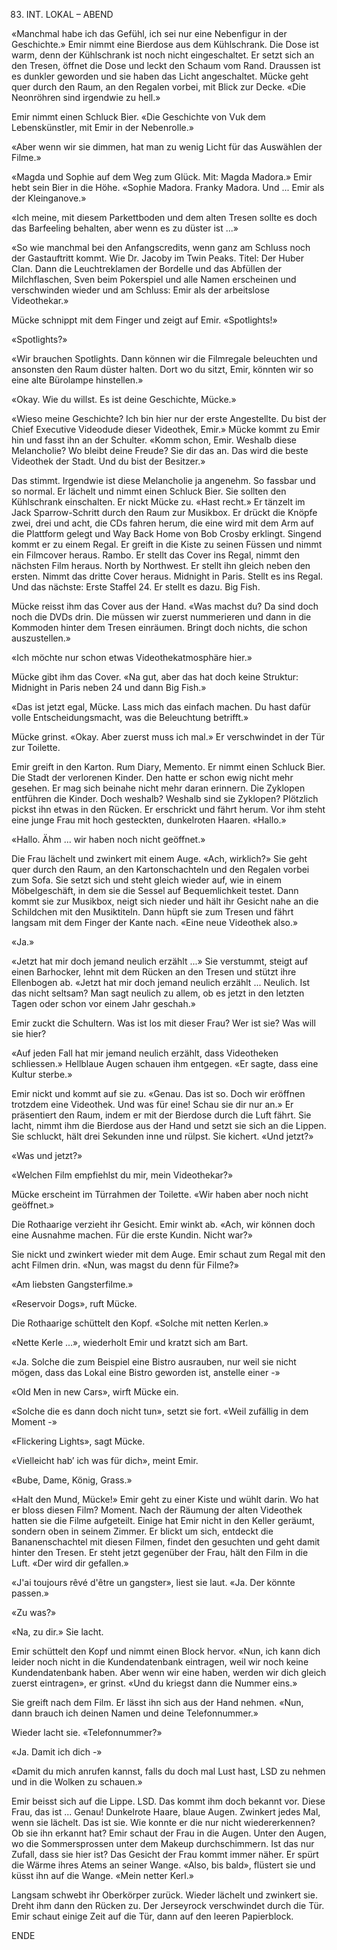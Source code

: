 83. INT. LOKAL – ABEND

«Manchmal habe ich das Gefühl, ich sei nur eine Nebenfigur in der Geschichte.» Emir nimmt eine Bierdose aus dem Kühlschrank. Die Dose ist warm, denn der Kühlschrank ist noch nicht eingeschaltet. Er setzt sich an den Tresen, öffnet die Dose und leckt den Schaum vom Rand. Draussen ist es dunkler geworden und sie haben das Licht angeschaltet. Mücke geht quer durch den Raum, an den Regalen vorbei, mit Blick zur Decke. «Die Neonröhren sind irgendwie zu hell.»

Emir nimmt einen Schluck Bier. «Die Geschichte von Vuk dem Lebenskünstler, mit Emir in der Nebenrolle.»

«Aber wenn wir sie dimmen, hat man zu wenig Licht für das Auswählen der Filme.»

«Magda und Sophie auf dem Weg zum Glück. Mit: Magda Madora.» Emir hebt sein Bier in die Höhe. «Sophie Madora. Franky Madora. Und ... Emir als der Kleinganove.»

«Ich meine, mit diesem Parkettboden und dem alten Tresen sollte es doch das Barfeeling behalten, aber wenn es zu düster ist ...»

«So wie manchmal bei den Anfangscredits, wenn ganz am Schluss noch der Gastauftritt kommt. Wie Dr. Jacoby im Twin Peaks. Titel: Der Huber Clan. Dann die Leuchtreklamen der Bordelle und das Abfüllen der Milchflaschen, Sven beim Pokerspiel und alle Namen erscheinen und verschwinden wieder und am Schluss: Emir als der arbeitslose Videothekar.»

Mücke schnippt mit dem Finger und zeigt auf Emir. «Spotlights!»

«Spotlights?»

«Wir brauchen Spotlights. Dann können wir die Filmregale beleuchten und ansonsten den Raum düster halten. Dort wo du sitzt, Emir, könnten wir so eine alte Bürolampe hinstellen.»

«Okay. Wie du willst. Es ist deine Geschichte, Mücke.»

«Wieso meine Geschichte? Ich bin hier nur der erste Angestellte. Du bist der Chief Executive Videodude dieser Videothek, Emir.» Mücke kommt zu Emir hin und fasst ihn an der Schulter. «Komm schon, Emir. Weshalb diese Melancholie? Wo bleibt deine Freude? Sie dir das an. Das wird die beste Videothek der Stadt. Und du bist der Besitzer.»

Das stimmt. Irgendwie ist diese Melancholie ja angenehm. So fassbar und so normal. Er lächelt und nimmt einen Schluck Bier. Sie sollten den Kühlschrank einschalten. Er nickt Mücke zu. «Hast recht.» Er tänzelt im Jack Sparrow-Schritt durch den Raum zur Musikbox. Er drückt die Knöpfe zwei, drei und acht, die CDs fahren herum, die eine wird mit dem Arm auf die Plattform gelegt und Way Back Home von Bob Crosby erklingt. Singend kommt er zu einem Regal. Er greift in die Kiste zu seinen Füssen und nimmt ein Filmcover heraus. Rambo. Er stellt das Cover ins Regal, nimmt den nächsten Film heraus. North by Northwest. Er stellt ihn gleich neben den ersten. Nimmt das dritte Cover heraus. Midnight in Paris. Stellt es ins Regal. Und das nächste: Erste Staffel 24. Er stellt es dazu. Big Fish.

Mücke reisst ihm das Cover aus der Hand. «Was machst du? Da sind doch noch die DVDs drin. Die müssen wir zuerst nummerieren und dann in die Kommoden hinter dem Tresen einräumen. Bringt doch nichts, die schon auszustellen.»

«Ich möchte nur schon etwas Videothekatmosphäre hier.»

Mücke gibt ihm das Cover. «Na gut, aber das hat doch keine Struktur: Midnight in Paris neben 24 und dann Big Fish.»

«Das ist jetzt egal, Mücke. Lass mich das einfach machen. Du hast dafür volle Entscheidungsmacht, was die Beleuchtung betrifft.»

Mücke grinst. «Okay. Aber zuerst muss ich mal.» Er verschwindet in der Tür zur Toilette.

Emir greift in den Karton. Rum Diary, Memento. Er nimmt einen Schluck Bier. Die Stadt der verlorenen Kinder. Den hatte er schon ewig nicht mehr gesehen. Er mag sich beinahe nicht mehr daran erinnern. Die Zyklopen entführen die Kinder. Doch weshalb? Weshalb sind sie Zyklopen? Plötzlich pickst ihn etwas in den Rücken. Er erschrickt und fährt herum. Vor ihm steht eine junge Frau mit hoch gesteckten, dunkelroten Haaren. «Hallo.»

«Hallo. Ähm ... wir haben noch nicht geöffnet.»

Die Frau lächelt und zwinkert mit einem Auge. «Ach, wirklich?» Sie geht quer durch den Raum, an den Kartonschachteln und den Regalen vorbei zum Sofa. Sie setzt sich und steht gleich wieder auf, wie in einem Möbelgeschäft, in dem sie die Sessel auf Bequemlichkeit testet. Dann kommt sie zur Musikbox, neigt sich nieder und hält ihr Gesicht nahe an die Schildchen mit den Musiktiteln. Dann hüpft sie zum Tresen und fährt langsam mit dem Finger der Kante nach. «Eine neue Videothek also.»

«Ja.»

«Jetzt hat mir doch jemand neulich erzählt ...» Sie verstummt, steigt auf einen Barhocker, lehnt mit dem Rücken an den Tresen und stützt ihre Ellenbogen ab. «Jetzt hat mir doch jemand neulich erzählt ... Neulich. Ist das nicht seltsam? Man sagt neulich zu allem, ob es jetzt in den letzten Tagen oder schon vor einem Jahr geschah.»

Emir zuckt die Schultern. Was ist los mit dieser Frau? Wer ist sie? Was will sie hier?

«Auf jeden Fall hat mir jemand neulich erzählt, dass Videotheken schliessen.» Hellblaue Augen schauen ihm entgegen. «Er sagte, dass eine Kultur sterbe.»

Emir nickt und kommt auf sie zu. «Genau. Das ist so. Doch wir eröffnen trotzdem eine Videothek. Und was für eine! Schau sie dir nur an.» Er präsentiert den Raum, indem er mit der Bierdose durch die Luft fährt. Sie lacht, nimmt ihm die Bierdose aus der Hand und setzt sie sich an die Lippen. Sie schluckt, hält drei Sekunden inne und rülpst. Sie kichert. «Und jetzt?»

«Was und jetzt?»

«Welchen Film empfiehlst du mir, mein Videothekar?» 

Mücke erscheint im Türrahmen der Toilette. «Wir haben aber noch nicht geöffnet.» 

Die Rothaarige verzieht ihr Gesicht. Emir winkt ab. «Ach, wir können doch eine Ausnahme machen. Für die erste Kundin. Nicht war?»

Sie nickt und zwinkert wieder mit dem Auge. Emir schaut zum Regal mit den acht Filmen drin. «Nun, was magst du denn für Filme?»

«Am liebsten Gangsterfilme.»

«Reservoir Dogs», ruft Mücke. 

Die Rothaarige schüttelt den Kopf. «Solche mit netten Kerlen.»

«Nette Kerle ...», wiederholt Emir und kratzt sich am Bart.

«Ja. Solche die zum Beispiel eine Bistro ausrauben, nur weil sie nicht mögen, dass das Lokal eine Bistro geworden ist, anstelle einer -»

«Old Men in new Cars», wirft Mücke ein.

«Solche die es dann doch nicht tun», setzt sie fort. «Weil zufällig in dem Moment -»

«Flickering Lights», sagt Mücke.

«Vielleicht hab’ ich was für dich», meint Emir.

«Bube, Dame, König, Grass.»

«Halt den Mund, Mücke!» Emir geht zu einer Kiste und wühlt darin. Wo hat er bloss diesen Film? Moment. Nach der Räumung der alten Videothek hatten sie die Filme aufgeteilt. Einige hat Emir nicht in den Keller geräumt, sondern oben in seinem Zimmer. Er blickt um sich, entdeckt die Bananenschachtel mit diesen Filmen, findet den gesuchten und geht damit hinter den Tresen. Er steht jetzt gegenüber der Frau, hält den Film in die Luft. «Der wird dir gefallen.»

«J'ai toujours rêvé d'être un gangster», liest sie laut. «Ja. Der könnte passen.» 

«Zu was?»

«Na, zu dir.» Sie lacht. 

Emir schüttelt den Kopf und nimmt einen Block hervor. «Nun, ich kann dich leider noch nicht in die Kundendatenbank eintragen, weil wir noch keine Kundendatenbank haben. Aber wenn wir eine haben, werden wir dich gleich zuerst eintragen», er grinst. «Und du kriegst dann die Nummer eins.»

Sie greift nach dem Film. Er lässt ihn sich aus der Hand nehmen. «Nun, dann brauch ich deinen Namen und deine Telefonnummer.»

Wieder lacht sie. «Telefonnummer?»

«Ja. Damit ich dich -»

«Damit du mich anrufen kannst, falls du doch mal Lust hast, LSD zu nehmen und in die Wolken zu schauen.»

Emir beisst sich auf die Lippe. LSD. Das kommt ihm doch bekannt vor. Diese Frau, das ist ... Genau! Dunkelrote Haare, blaue Augen. Zwinkert jedes Mal, wenn sie lächelt. Das ist sie. Wie konnte er die nur nicht wiedererkennen? Ob sie ihn erkannt hat? Emir schaut der Frau in die Augen. Unter den Augen, wo die Sommersprossen unter dem Makeup durchschimmern. Ist das nur Zufall, dass sie hier ist? Das Gesicht der Frau kommt immer näher. Er spürt die Wärme ihres Atems an seiner Wange. «Also, bis bald», flüstert sie und küsst ihn auf die Wange. «Mein netter Kerl.»

Langsam schwebt ihr Oberkörper zurück. Wieder lächelt und zwinkert sie. Dreht ihm dann den Rücken zu. Der Jerseyrock verschwindet durch die Tür. Emir schaut einige Zeit auf die Tür, dann auf den leeren Papierblock.



ENDE